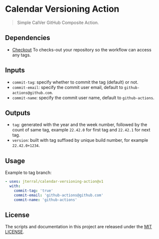 # Calendar Versioning Action

> Simple CalVer GitHub Composite Action.

## Dependencies

* [Checkout](https://github.com/actions/checkout) To checks-out your repository so the workflow can access any tags.

## Inputs

* `commit-tag`: specify whether to commit the tag (default) or not.
* `commit-email`: specify the commit user email, default to `github-actions@github.com`.
* `commit-name`: specify the commit user name, default to `github-actions`.

## Outputs

* `tag`: generated with the year and the week number, followed by the count of same tag, example `22.42.0` for first tag and `22.42.1` for next tag.
* `version`: built with tag suffixed by unique build number, for example `22.42.0+1234`.

## Usage

Example to tag branch:

```yml
- uses: jterral/calendar-versioning-action@v1
  with:
    commit-tag: 'true'
    commit-email: 'github-actions@github.com'
    commit-name: 'github-actions'
```

## License

The scripts and documentation in this project are released under the [MIT LICENSE](https://github.com/jterral/cityparkings-app/blob/mvvm/LICENSE.md).
